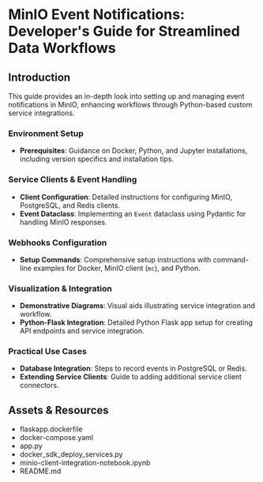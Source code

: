 # MinIO Event Notifications: Developer's Guide for Streamlined Data Workflows

## Introduction
This guide provides an in-depth look into setting up and managing event notifications in MinIO, enhancing workflows through Python-based custom service integrations.

### Environment Setup
- **Prerequisites**: Guidance on Docker, Python, and Jupyter installations, including version specifics and installation tips.

### Service Clients & Event Handling
- **Client Configuration**: Detailed instructions for configuring MinIO, PostgreSQL, and Redis clients.
- **Event Dataclass**: Implementing an `Event` dataclass using Pydantic for handling MinIO responses.

### Webhooks Configuration
- **Setup Commands**: Comprehensive setup instructions with command-line examples for Docker, MinIO client (`mc`), and Python.

### Visualization & Integration
- **Demonstrative Diagrams**: Visual aids illustrating service integration and workflow.
- **Python-Flask Integration**: Detailed Python Flask app setup for creating API endpoints and service integration.

### Practical Use Cases
- **Database Integration**: Steps to record events in PostgreSQL or Redis.
- **Extending Service Clients**: Guide to adding additional service client connectors.

## Assets & Resources
- flaskapp.dockerfile
- docker-compose.yaml
- app.py
- docker_sdk_deploy_services.py
- minio-client-integration-notebook.ipynb
- README.md
